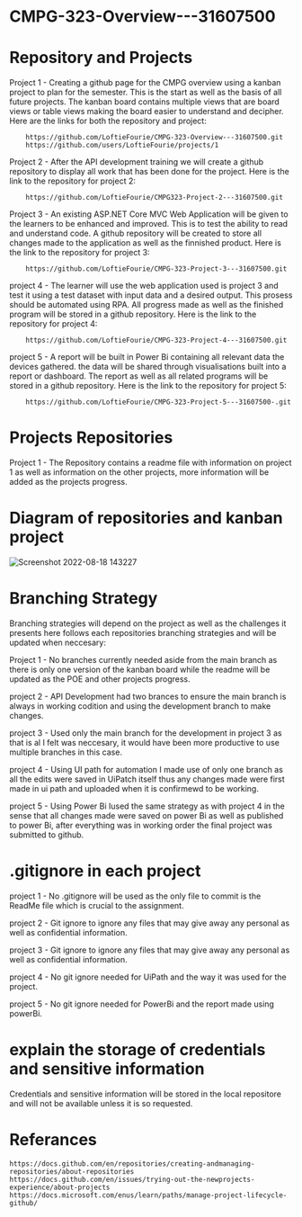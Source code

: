# CMPG-323-Overview---31607500

# Repository and Projects

Project 1 - Creating a github page for the CMPG overview using a kanban project to plan for the semester. This is the start as well as the basis of all future projects. The kanban board contains multiple views that are board views or table views making the board easier to understand and decipher.
Here are the links for both the repository and project:

		https://github.com/LoftieFourie/CMPG-323-Overview---31607500.git
		https://github.com/users/LoftieFourie/projects/1
		
Project 2 - After the API development training we will create a github repository to display all work that has been done for the project. Here is the link to the repository for project 2:

		https://github.com/LoftieFourie/CMPG323-Project-2---31607500.git

Project 3 - An existing ASP.NET Core MVC Web Application will be given to the learners to be enhanced and improved. This is to test the ability to read and understand code. A github repository will be created to store all changes made to the application as well as the finnished product. Here is the link to the repository for project 3:

		https://github.com/LoftieFourie/CMPG-323-Project-3---31607500.git

project 4 - The learner will use the web application used is project 3 and test it using a test dataset with input data and a desired output. This prosess should be automated using RPA. All progress made as well as the finished program will be stored in a github repository. Here is the link to the repository for project 4:

		https://github.com/LoftieFourie/CMPG-323-Project-4---31607500.git

project 5 - A report will be built in Power Bi containing all relevant data the devices gathered. the data will be shared through visualisations built into a report or dashboard. The report as well as all related programs will be stored in a github repository. Here is the link to the repository for project 5:

		https://github.com/LoftieFourie/CMPG-323-Project-5---31607500-.git


# Projects Repositories

Project 1 - The Repository contains a readme file with information on project 1 as well as information on the other projects, more information will be added as the projects progress.

# Diagram of repositories and kanban project

![Screenshot 2022-08-18 143227](https://user-images.githubusercontent.com/63976609/185395710-b618aed6-7c9c-43d0-83cd-5488effecfc0.png)


# Branching Strategy

Branching strategies will depend on the project as well as the challenges it presents here follows each repositories branching strategies and will be updated when neccesary:

Project 1 - No branches currently needed aside from the main branch as there is only one version of the kanban board while the readme will be updated as the POE and other projects progress.

project 2 - API Development had two brances to ensure the main branch is always in working codition and using the development branch to make changes.

project 3 - Used only the main branch for the development in project 3 as that is al I felt was neccesary, it would have been more productive to use multiple branches in this case.

project 4 - Using UI path for automation I made use of only one branch as all the edits were saved in UiPatch itself thus any changes made were first made in ui path and uploaded when it is confirmewd to be working.

project 5 - Using Power Bi Iused the same strategy as with project 4 in the sense that all changes made were saved on power Bi as well as published to power Bi, after everything was in working order the final project was submitted to github.

# .gitignore in each project

project 1 - No .gitignore will be used as the only file to commit is the ReadMe file which is crucial to the assignment.

project 2 - Git ignore to ignore any files that may give away any personal as well as confidential information.

project 3 - Git ignore to ignore any files that may give away any personal as well as confidential information.

project 4 - No git ignore needed for UiPath and the way it was used for the project.

project 5 - No git ignore needed for PowerBi and the report made using powerBi. 

# explain the storage of credentials and sensitive information

Credentials and sensitive information will be stored in the local repositore and will not be available unless it is so requested.

# Referances

	https://docs.github.com/en/repositories/creating-andmanaging-repositories/about-repositories
	https://docs.github.com/en/issues/trying-out-the-newprojects-experience/about-projects
	https://docs.microsoft.com/enus/learn/paths/manage-project-lifecycle-github/
